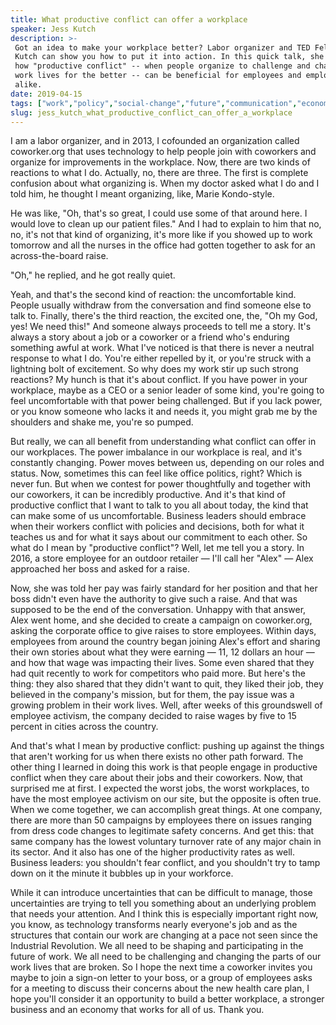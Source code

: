 ```yaml
---
title: What productive conflict can offer a workplace
speaker: Jess Kutch
description: >-
 Got an idea to make your workplace better? Labor organizer and TED Fellow Jess
 Kutch can show you how to put it into action. In this quick talk, she explains
 how "productive conflict" -- when people organize to challenge and change their
 work lives for the better -- can be beneficial for employees and employers
 alike.
date: 2019-04-15
tags: ["work","policy","social-change","future","communication","economics","ted-fellows","culture","community","leadership"]
slug: jess_kutch_what_productive_conflict_can_offer_a_workplace
---
```


I am a labor organizer, and in 2013, I cofounded an organization called coworker.org that
uses technology to help people join with coworkers and organize for improvements in the
workplace. Now, there are two kinds of reactions to what I do. Actually, no, there are
three. The first is complete confusion about what organizing is. When my doctor asked what
I do and I told him, he thought I meant organizing, like, Marie Kondo-style.

He was like, "Oh, that's so great, I could use some of that around here. I would love to
clean up our patient files." And I had to explain to him that no, no, it's not that kind
of organizing, it's more like if you showed up to work tomorrow and all the nurses in the
office had gotten together to ask for an across-the-board raise.

"Oh," he replied, and he got really quiet.

Yeah, and that's the second kind of reaction: the uncomfortable kind. People usually
withdraw from the conversation and find someone else to talk to. Finally, there's the third
reaction, the excited one, the, "Oh my God, yes! We need this!" And someone always
proceeds to tell me a story. It's always a story about a job or a coworker or a friend
who's enduring something awful at work. What I've noticed is that there is never a neutral
response to what I do. You're either repelled by it, or you're struck with a lightning
bolt of excitement. So why does my work stir up such strong reactions? My hunch is that
it's about conflict. If you have power in your workplace, maybe as a CEO or a senior
leader of some kind, you're going to feel uncomfortable with that power being challenged.
But if you lack power, or you know someone who lacks it and needs it, you might grab me by
the shoulders and shake me, you're so pumped.

But really, we can all benefit from understanding what conflict can offer in our
workplaces. The power imbalance in our workplace is real, and it's constantly changing.
Power moves between us, depending on our roles and status. Now, sometimes this can feel
like office politics, right? Which is never fun. But when we contest for power
thoughtfully and together with our coworkers, it can be incredibly productive. And it's
that kind of productive conflict that I want to talk to you all about today, the kind that
can make some of us uncomfortable. Business leaders should embrace when their workers
conflict with policies and decisions, both for what it teaches us and for what it says
about our commitment to each other. So what do I mean by "productive conflict"? Well, let
me tell you a story. In 2016, a store employee for an outdoor retailer — I'll call her
"Alex" — Alex approached her boss and asked for a raise.

Now, she was told her pay was fairly standard for her position and that her boss didn't
even have the authority to give such a raise. And that was supposed to be the end of the
conversation. Unhappy with that answer, Alex went home, and she decided to create a
campaign on coworker.org, asking the corporate office to give raises to store employees.
Within days, employees from around the country began joining Alex's effort and sharing
their own stories about what they were earning — 11, 12 dollars an hour — and how that
wage was impacting their lives. Some even shared that they had quit recently to work for
competitors who paid more. But here's the thing: they also shared that they didn't want to
quit, they liked their job, they believed in the company's mission, but for them, the pay
issue was a growing problem in their work lives. Well, after weeks of this groundswell of
employee activism, the company decided to raise wages by five to 15 percent in cities
across the country.

And that's what I mean by productive conflict: pushing up against the things that aren't
working for us when there exists no other path forward. The other thing I learned in doing
this work is that people engage in productive conflict when they care about their jobs and
their coworkers. Now, that surprised me at first. I expected the worst jobs, the worst
workplaces, to have the most employee activism on our site, but the opposite is often
true. When we come together, we can accomplish great things. At one company, there are more
than 50 campaigns by employees there on issues ranging from dress code changes to
legitimate safety concerns. And get this: that same company has the lowest voluntary
turnover rate of any major chain in its sector. And it also has one of the higher
productivity rates as well. Business leaders: you shouldn't fear conflict, and you
shouldn't try to tamp down on it the minute it bubbles up in your workforce.

While it can introduce uncertainties that can be difficult to manage, those uncertainties
are trying to tell you something about an underlying problem that needs your attention.
And I think this is especially important right now, you know, as technology transforms
nearly everyone's job and as the structures that contain our work are changing at a pace
not seen since the Industrial Revolution. We all need to be shaping and participating in
the future of work. We all need to be challenging and changing the parts of our work lives
that are broken. So I hope the next time a coworker invites you maybe to join a sign-on
letter to your boss, or a group of employees asks for a meeting to discuss their concerns
about the new health care plan, I hope you'll consider it an opportunity to build a better
workplace, a stronger business and an economy that works for all of us. Thank
you.

<!--
ad_duration=3.33
comment_count=13
event="TED2019"
external_start_time=0
has_talk_citation=0
intro_duration=11.82
is_subtitle_required="False"
is_talk_featured="True"
language="en"
language_swap="False"
native_language="en"
number_of_related_talks=6
number_of_speakers=1
number_of_subtitled_videos=21
number_of_tags=10
number_of_talk_download_languages=21
number_of_talk_more_resources=0
number_of_talk_recommendations=1
number_of_talks_take_actions=1
post_ad_duration=0.83
published_timestamp="2019-10-30 19:59:39"
recording_date="2019-04-15"
speaker_description="Labor entrepreneur"
speaker_is_published=1
speaker_name="Jess Kutch"
talk_more_resources=[]
talk_name="What productive conflict can offer a workplace"
talk_recommendations_blurb="More resources curated by Jess Kutch"
talks_tags=["work","policy","social-change","future","communication","economics","ted-fellows","culture","community","leadership"]
url_audio="https://download.ted.com/talks/JessKutch_2019U.mp3?apikey=acme-roadrunner"
url_photo_speaker="https://pe.tedcdn.com/images/ted/c68c6cc99e843a49121ec4fabc9b875ee94303b5_254x191.jpg"
url_photo_talk="https://s3.amazonaws.com/talkstar-photos/uploads/9820402b-5ef5-44b8-935c-ea17de5147b4/JessKutch_2019U-embed.jpg"
url_webpage="https://www.ted.com/talks/jess_kutch_what_productive_conflict_can_offer_a_workplace"
video_type_name="TED Stage Talk"
-->